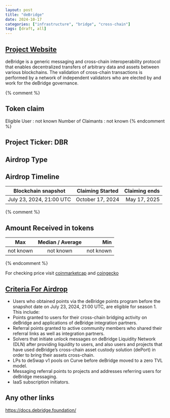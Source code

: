 ```yaml
---
layout: post
title: "deBridge"
date: 2024-10-17
categories: ["infrastructure", "bridge", "cross-chain"]
tags: [draft, all]
---
```


## [Project Website](https://debridge.foundation/checker)

deBridge is a generic messaging and cross-chain interoperability protocol that enables decentralized transfers of arbitrary data and assets between various blockchains. The validation of cross-chain transactions is performed by a network of independent validators who are elected by and work for the deBridge governance.

{% comment %}

## Token claim

Eligible User : not known
Number of Claimants : not known
{% endcomment %}

## Project Ticker: DBR

## Airdrop Type

## Airdrop Timeline

| Blockchain snapshot      | Claiming Started | Claiming ends |
| ------------------------ | :--------------: | ------------: |
| July 23, 2024, 21:00 UTC | October 17, 2024 |  May 17, 2025 |

{% comment %}

## Amount Received in tokens

| Max       | Median / Average |       Min |
| --------- | :--------------: | --------: |
| not known |    not known     | not known |

{% endcomment %}

For checking price visit [coinmarketcap](https://coinmarketcap.com/currencies/) and [coingecko](https://www.coingecko.com/en/coins/)

## [Criteria For Airdrop](link)

- Users who obtained points via the deBridge points program before the snapshot date on July 23, 2024, 21:00 UTC, are eligible for season 1. This include:
- Points granted to users for their cross-chain bridging activity on deBridge and applications of deBridge integration partners.
- Referral points granted to active community members who shared their referral links as well as integration partners.
- Solvers that initiate unlock messages on deBridge Liquidity Network (DLN) after providing liquidity to users, and also users and projects that have used deBridge’s cross-chain asset custody solution (dePort) in order to bring their assets cross-chain.
- LPs to deSwap v1 pools on Curve before deBridge moved to a zero TVL model.
- Messaging referral points to projects and addresses referring users for deBridge messaging.
- IaaS subscription initiators.

## Any other links

https://docs.debridge.foundation/
